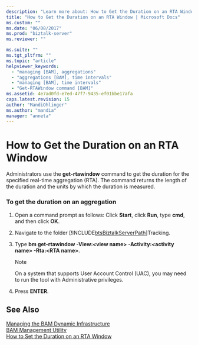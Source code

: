 ```yaml
---
description: "Learn more about: How to Get the Duration on an RTA Window"
title: "How to Get the Duration on an RTA Window | Microsoft Docs"
ms.custom: ""
ms.date: "06/08/2017"
ms.prod: "biztalk-server"
ms.reviewer: ""

ms.suite: ""
ms.tgt_pltfrm: ""
ms.topic: "article"
helpviewer_keywords: 
  - "managing [BAM], aggregations"
  - "aggregations [BAM], time intervals"
  - "managing [BAM], time intervals"
  - "Get-RTAWindow command [BAM]"
ms.assetid: 4e7ad0fd-e7ed-47f7-9435-ef01bbe17afa
caps.latest.revision: 15
author: "MandiOhlinger"
ms.author: "mandia"
manager: "anneta"
---
```

# How to Get the Duration on an RTA Window
Administrators use the **get-rtawindow** command to get the duration for the specified real-time aggregation (RTA). The command returns the length of the duration and the units by which the duration is measured.  
  
### To get the duration on an aggregation  
  
1. Open a command prompt as follows: Click **Start**, click **Run**, type **cmd**, and then click **OK**.  
  
2. Navigate to the folder [!INCLUDE[btsBiztalkServerPath](../includes/btsbiztalkserverpath-md.md)]Tracking.  
  
3. Type **bm get-rtawindow -View:\<view name\> -Activity:\<activity name\> -Rta:\<RTA name\>**.  
  
   > [!NOTE]
   >  On a system that supports User Account Control (UAC), you may need to run the tool with Administrative privileges.  
  
4. Press **ENTER**.  
  
## See Also  
 [Managing the BAM Dynamic Infrastructure](../core/managing-the-bam-dynamic-infrastructure.md)   
 [BAM Management Utility](../core/bam-management-utility.md)   
 [How to Set the Duration on an RTA Window](../core/how-to-set-the-duration-on-an-rta-window.md)
